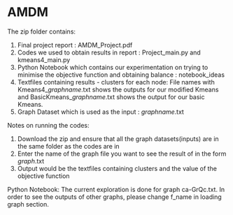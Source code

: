# AMDM
The zip folder contains:
1. Final project report : AMDM_Project.pdf
2. Codes we used to obtain results in report : Project_main.py and kmeans4_main.py
3. Python Notebook which contains our experimentation on trying to minimise the objective function and obtaining balance : notebook_ideas
4. Textfiles containing results - clusters for each node: File names with Kmeans4_$graphname$.txt shows the outputs for our modified Kmeans 
and BasicKmeans_$graphname$.txt shows the output for our basic Kmeans.
5. Graph Dataset which is used as the input : $graphname$.txt

Notes on running the codes:
1. Download the zip and ensure that all the graph datasets(inputs) are in the same folder as the codes are in
2. Enter the name of the graph file you want to see the result of in the form $graph$.txt
3. Output would be the textfiles containing clusters and the value of the objective function

Python Notebook:
The current exploration is done for graph ca-GrQc.txt. In order to see the outputs of other graphs, please change f_name in loading graph section.

